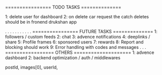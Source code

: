 ================ TODO TASKS ==============

1: delete user for dashboard
2: on delete car request the catch deletes should be in fronend drukshan app

.
.
.
.
.
.
.
.
.
.
.
================ FUTURE TASKS ==============
1: followers / custom feeds
2: chat
3: advence notifications
4: deeplinks / share
5: Profile frames
6: sponsored users
7: rewards
8: Report and blocking should work
9: Error handling with codes and messages
.
.
.
================= OTHERS ====================
1: advence dashboard
2: backend optimization / auth / middlewares

postId, images[0], userId,

